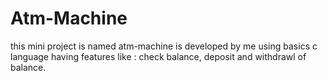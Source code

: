 # Atm-Machine
this mini project is named atm-machine is  developed by me using basics c language having features like : check balance, deposit and withdrawl of balance.

